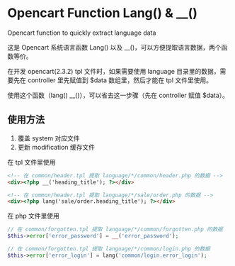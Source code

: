 # Opencart Function Lang() & __()

Opencart function to quickly extract language data

这是 Opencart 系统语言函数 Lang() 以及 __()，可以方便提取语言数据，两个函数等价。

在开发 opencart(2.3.2) tpl 文件时，如果需要使用 language 目录里的数据，需要先在 controller 里先赋值到 $data 数组里，然后才能在 tpl 文件里使用。

使用这个函数（lang() __()），可以省去这一步骤（先在 controller 赋值 $data）。

## 使用方法

1. 覆盖 system 对应文件
2. 更新 modification 缓存文件

在 tpl 文件里使用
```html
<!-- 在 common/header.tpl 提取 language/*/common/header.php 的数据 -->
<div><?php __('heading_title'); ?></div>

<!-- 在 common/header.tpl 提取 language/*/sale/order.php 的数据 -->
<div><?php lang('sale/order.heading_title'); ?></div>
```

在 php 文件里使用
```php
// 在 common/forgotten.tpl 提取 language/*/common/forgotten.php 的数据
$this->error['error_password'] = __('error_password');

// 在 common/forgotten.tpl 提取 language/*/common/login.php 的数据
$this->error['error_login'] = lang('common/login.error_login');
```
